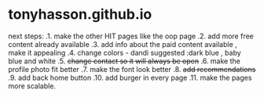 # tonyhasson.github.io


next steps:
.1. make the other HIT pages like the oop page
.2. add more free content already available
.3. add info about the paid content available , make it appealing
.4. change colors - dandi suggested :dark blue , baby blue and white
.5. ~~change contact so it will always be open~~
.6. make the profile photo fit better
.7. make the font look better
.8. ~~add recommendations~~
.9. add back home button
.10. add burger in every page
.11. make the pages more scalable.
